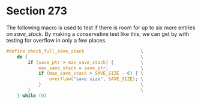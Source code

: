# Section 273

The following macro is used to test if there is room for up to six more entries on *save_stack*. By making a conservative test like this, we can get by with testing for overflow in only a few places.

```c include/datastructures.h
#define check_full_save_stack                     \
    do {                                          \
        if (save_ptr > max_save_stack) {          \
            max_save_stack = save_ptr;            \
            if (max_save_stack > SAVE_SIZE - 6) { \
                overflow("save size", SAVE_SIZE); \
            }                                     \
        }                                         \
    } while (0)
```
